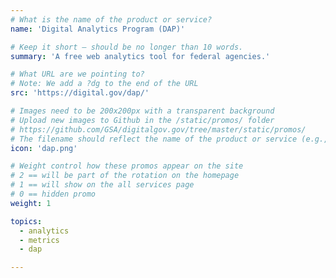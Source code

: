 ```yaml
---
# What is the name of the product or service?
name: 'Digital Analytics Program (DAP)'

# Keep it short — should be no longer than 10 words.
summary: 'A free web analytics tool for federal agencies.'

# What URL are we pointing to?
# Note: We add a ?dg to the end of the URL
src: 'https://digital.gov/dap/'

# Images need to be 200x200px with a transparent background
# Upload new images to Github in the /static/promos/ folder
# https://github.com/GSA/digitalgov.gov/tree/master/static/promos/
# The filename should reflect the name of the product or service (e.g., challenge-gov.png)
icon: 'dap.png'

# Weight control how these promos appear on the site
# 2 == will be part of the rotation on the homepage
# 1 == will show on the all services page
# 0 == hidden promo
weight: 1

topics:
  - analytics
  - metrics
  - dap

---
```

